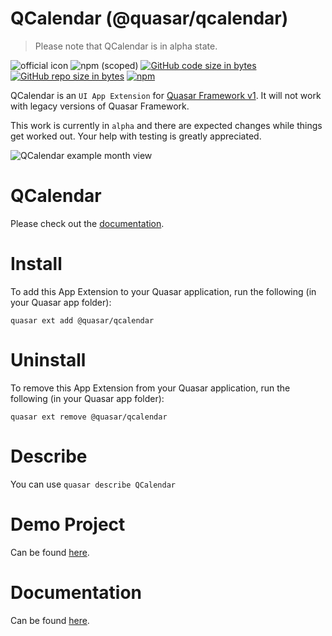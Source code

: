 QCalendar (@quasar/qcalendar)
===

> Please note that QCalendar is in alpha state.

![official icon](https://img.shields.io/badge/Quasar%201.0-Official%20UI%20App%20Extension-blue.svg)
![npm (scoped)](https://img.shields.io/npm/v/@quasar/quasar-app-extension-qcalendar.svg?style=plastic)
[![GitHub code size in bytes](https://img.shields.io/github/languages/code-size/quasarframework/app-extension-qcalendar.svg)]()
[![GitHub repo size in bytes](https://img.shields.io/github/repo-size/quasarframework/app-extension-qcalendar.svg)]()
[![npm](https://img.shields.io/npm/dt/@quasar/quasar-app-extension-qcalendar.svg)](https://www.npmjs.com/package/@quasar/quasar-app-extension-qcalendar)

QCalendar is an `UI App Extension` for [Quasar Framework v1](https://quasar.dev/). It will not work with legacy versions of Quasar Framework.

This work is currently in `alpha` and there are expected changes while things get worked out. Your help with testing is greatly appreciated.

![QCalendar example month view](https://raw.githubusercontent.com/quasarframework/app-extension-qcalendar/dev/demo/src/statics/qcalendar-month-view.png)


# QCalendar
Please check out the [documentation](https://quasarframework.github.io/app-extension-qcalendar/).

# Install
To add this App Extension to your Quasar application, run the following (in your Quasar app folder):
```
quasar ext add @quasar/qcalendar
```

# Uninstall
To remove this App Extension from your Quasar application, run the following (in your Quasar app folder):
```
quasar ext remove @quasar/qcalendar
```

# Describe
You can use `quasar describe QCalendar`

# Demo Project
Can be found [here](https://github.com/quasarframework/app-extension-qcalendar/tree/master/demo).

# Documentation
Can be found [here](https://quasarframework.github.io/app-extension-qcalendar).

